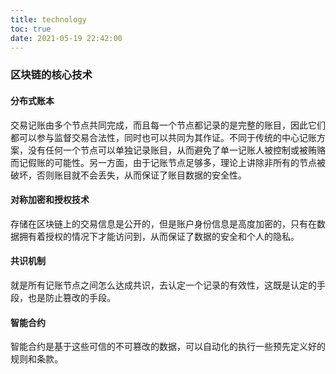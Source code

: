 ```yaml
---
title: technology
toc: true
date: 2021-05-19 22:42:00
---
```


### 区块链的核心技术

#### 分布式账本

交易记账由多个节点共同完成，而且每一个节点都记录的是完整的账目，因此它们都可以参与监督交易合法性，同时也可以共同为其作证。不同于传统的中心记账方案，没有任何一个节点可以单独记录账目，从而避免了单一记账人被控制或被贿赂而记假账的可能性。另一方面，由于记账节点足够多，理论上讲除非所有的节点被破坏，否则账目就不会丢失，从而保证了账目数据的安全性。

#### 对称加密和授权技术

存储在区块链上的交易信息是公开的，但是账户身份信息是高度加密的，只有在数据拥有着授权的情况下才能访问到，从而保证了数据的安全和个人的隐私。

#### 共识机制

就是所有记账节点之间怎么达成共识，去认定一个记录的有效性，这既是认定的手段，也是防止篡改的手段。

#### 智能合约

智能合约是基于这些可信的不可篡改的数据，可以自动化的执行一些预先定义好的规则和条款。

